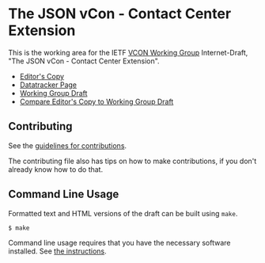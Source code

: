 <!-- regenerate: on (set to off if you edit this file) -->

# The JSON vCon - Contact Center Extension

This is the working area for the IETF [VCON Working Group](https://datatracker.ietf.org/group/vcon/documents/) Internet-Draft, "The JSON vCon - Contact Center Extension".

* [Editor's Copy](https://ietf-wg-vcon.github.io/draft-ietf-vcon-cc-extension/#go.draft-ietf-vcon-cc-extension.html)
* [Datatracker Page](https://datatracker.ietf.org/doc/draft-ietf-vcon-cc-extension)
* [Working Group Draft](https://datatracker.ietf.org/doc/html/draft-ietf-vcon-cc-extension)
* [Compare Editor's Copy to Working Group Draft](https://ietf-wg-vcon.github.io/draft-ietf-vcon-cc-extension/#go.draft-ietf-vcon-cc-extension.diff)


## Contributing

See the
[guidelines for contributions](https://github.com/ietf-wg-vcon/draft-ietf-vcon-cc-extension/blob/main/CONTRIBUTING.md).

The contributing file also has tips on how to make contributions, if you
don't already know how to do that.

## Command Line Usage

Formatted text and HTML versions of the draft can be built using `make`.

```sh
$ make
```

Command line usage requires that you have the necessary software installed.  See
[the instructions](https://github.com/martinthomson/i-d-template/blob/main/doc/SETUP.md).

